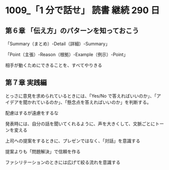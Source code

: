 # 1009\_「1 分で話せ」 読書 継続 290 日

## 第６章 「伝え方」のパターンを知っておこう

「Summary（まとめ）-Detail（詳細）-Summary」

「Point（主張）-Reason（根拠）-Example（例示）-Point」

相手が動くためにできることを、すべてやりきる

## 第７章 実践編

とっさに意見を求められているときには、「Yes/No で答えればいいのか」、「アイデアを聞かれているのか」、「懸念点を答えればいいのか」を判断する。

配慮はするが遠慮をするな

発表時には、自分の話を聞いてくれるように、声を大きくして、文脈ごとにトーンを変える

上司への提案をするときに、プレゼンではなく、「対話」を意識する

提案よりも「問題解決」で信頼を作る

ファシリテーションのときには広げて絞る流れを意識する
